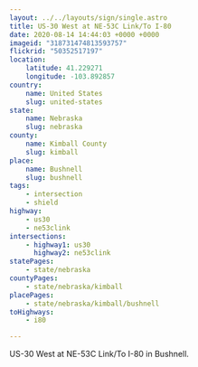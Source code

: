 ```yaml
---
layout: ../../layouts/sign/single.astro
title: US-30 West at NE-53C Link/To I-80
date: 2020-08-14 14:44:03 +0000 +0000
imageid: "318731474813593757"
flickrid: "50352517197"
location:
    latitude: 41.229271
    longitude: -103.892857
country:
    name: United States
    slug: united-states
state:
    name: Nebraska
    slug: nebraska
county:
    name: Kimball County
    slug: kimball
place:
    name: Bushnell
    slug: bushnell
tags:
    - intersection
    - shield
highway:
    - us30
    - ne53clink
intersections:
    - highway1: us30
      highway2: ne53clink
statePages:
    - state/nebraska
countyPages:
    - state/nebraska/kimball
placePages:
    - state/nebraska/kimball/bushnell
toHighways:
    - i80

---
```

US-30 West at NE-53C Link/To I-80 in Bushnell.